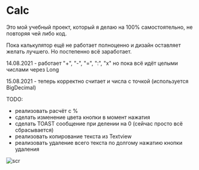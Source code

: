 # Calc

Это мой учебный проект, который я делаю на 100% самостоятельно, не повторяя чей либо код.


Пока калькулятор ещё не работает полноценно и дизайн оставляет желать лучшего. Но постепенно всё заработает.

14.08.2021 - работает "+", "-", "=", ":", "х"
но пока всё идёт целыми числами через Long

15.08.2021 - теперь корректно считает и числа с точкой (используется BigDecimal)

TODO:
- реализовать расчёт с %
- сделать изменение цвета кнопки в момент нажатия
- сделать TOAST сообщение при делении на 0 (сейчас просто всё сбрасывается)
- реализовать копирование текста из Textview
- реализовать удаление всего текста по долгому нажатию кнопки удаления


![scr](https://user-images.githubusercontent.com/59067552/129471271-75975962-3654-4d4e-b837-e24797fa8a09.png)

